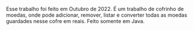 Esse trabalho foi feito em Outubro de 2022. É um trabalho de cofrinho de moedas, onde pode adicionar, remover, listar e converter todas as moedas guardades nesse cofre em reais. Feito somente em Java. 
